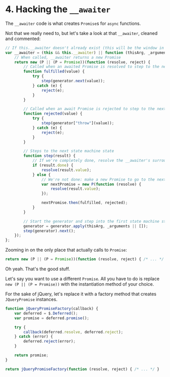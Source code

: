 # 4. Hacking the `__awaiter`

The `__awaiter` code is what creates `Promise`s for `async` functions.

Not that we really need to, but let's take a look at that `__awaiter`, cleaned and commented:

```javascript
// If this.__awaiter doesn't already exist (this will be the window in browsers), define a new one
var __awaiter = (this && this.__awaiter) || function (thisArg, _arguments, P, generator) {
    // When called, __awaiter returns a new Promise
    return new (P || (P = Promise))(function (resolve, reject) {
        // Called when an awaited Promise is resolved to step to the next "good" state machine state
        function fulfilled(value) {
            try {
                step(generator.next(value));
            } catch (e) {
                reject(e);
            }
        }

        // Called when an await Promise is rejected to step to the next "error" state machine state
        function rejected(value) {
            try {
                step(generator["throw"](value));
            } catch (e) {
                reject(e);
            }
        }

        // Steps to the next state machine state
        function step(result) {
            // If we're completely done, resolve the __awaiter's surrounding Promise
            if (result.done) {
                resolve(result.value);
            } else {
                // We're not done: make a new Promise to go to the next state machine state
                var nextPromise = new P(function (resolve) {
                    resolve(result.value);
                });

                nextPromise.then(fulfilled, rejected);
            }
        }

        // Start the generator and step into the first state machine state
        generator = generator.apply(thisArg, _arguments || []);
        step(generator).next();
    });
};
```

Zooming in on the only place that actually calls to `Promise`:

```javascript
return new (P || (P = Promise))(function (resolve, reject) { /* ... */ }
```

Oh yeah.
That's the good stuff.

Let's say you want to use a different `Promise`.
All you have to do is replace `new (P || (P = Promise))` with the instantiation method of your choice.

For the sake of jQuery, let's replace it with a factory method that creates `JQueryPromise` instances.

```javascript
function jQueryPromiseFactory(callback) {
    var deferred = $.Deferred();
    var promise = deferred.promise();

    try {
        callback(deferred.resolve, deferred.reject);
    } catch (error) {
        deferred.reject(error);
    }

    return promise;
}

return jQueryPromiseFactory(function (resolve, reject) { /* ... */ }
```
